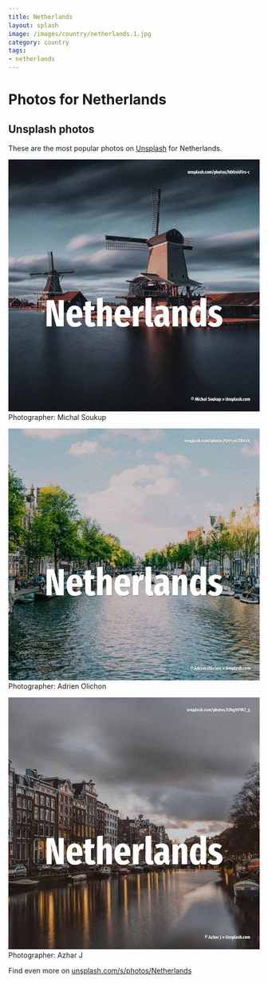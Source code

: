 ```yaml
---
title: Netherlands
layout: splash
image: /images/country/netherlands.1.jpg
category: country
tags:
- netherlands
---
```

# Photos for Netherlands
 
## Unsplash photos
These are the most popular photos on [Unsplash](https://unsplash.com) for Netherlands.
 
![Netherlands](/images/country/netherlands.1.jpg)
Photographer:  Michal Soukup
 
![Netherlands](/images/country/netherlands.2.jpg)
Photographer:  Adrien Olichon
 
![Netherlands](/images/country/netherlands.3.jpg)
Photographer:  Azhar J
 
Find even more on [unsplash.com/s/photos/Netherlands](https://unsplash.com/s/photos/Netherlands)
 
